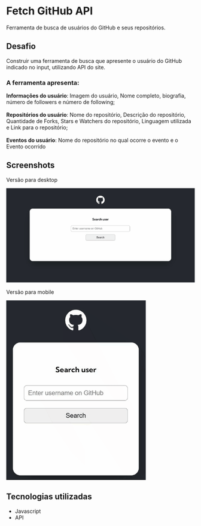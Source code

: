 # Fetch GitHub API

Ferramenta de busca de usuários do GitHub e seus repositórios.

## Desafio 

Construir uma ferramenta de busca que apresente o usuário do GitHub indicado no input, utilizando API do site.

### A ferramenta apresenta:

**Informações do usuário**: Imagem do usuário, Nome completo, biografia, número de followers e número de following; <br></br>
**Repositórios do usuário**: Nome do repositório, Descrição do repositório, Quantidade de Forks, Stars e Watchers do repositório, Linguagem utilizada e Link para o repositório; <br></br>
**Eventos do usuário**: Nome do repositório no qual ocorre o evento e o Evento ocorrido

## Screenshots

Versão para desktop

<img src="./design/capture-desktop-fetch-github.gif">

Versão para mobile

<img src="./design/capture-mobile-fetch-github.gif">

## Tecnologias utilizadas

- Javascript
- API 
